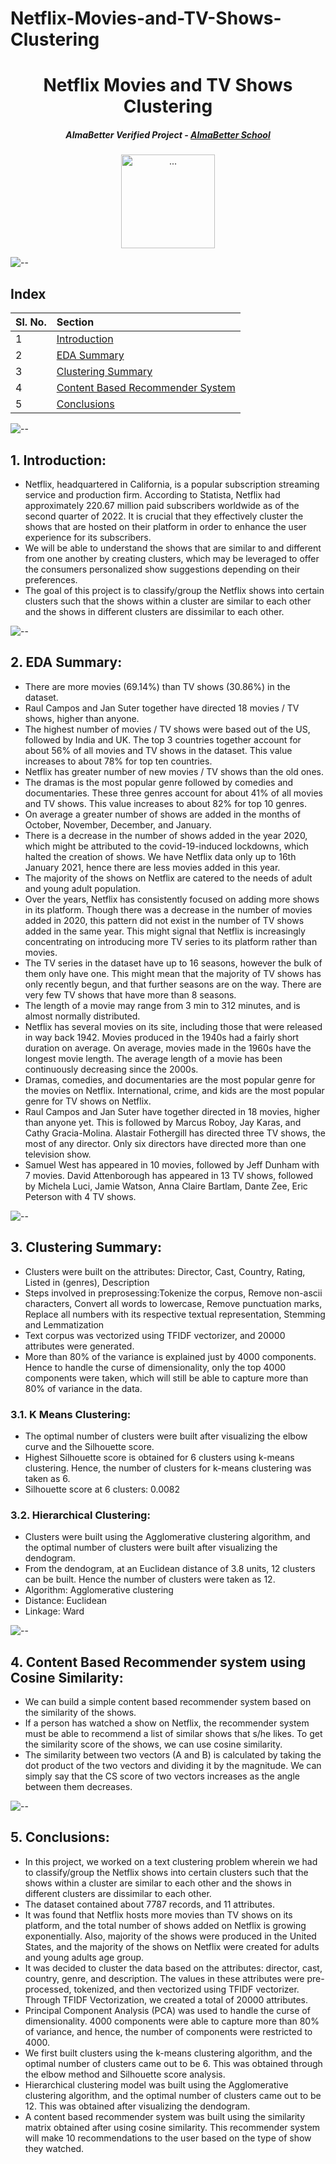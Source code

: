 # Netflix-Movies-and-TV-Shows-Clustering
<h1 align="center"> Netflix Movies and TV Shows Clustering</h1>
<h5 align="center"> AlmaBetter Verified Project - <a href="https://www.almabetter.com/"> AlmaBetter School </a> </h5>

<p align="center"> 
<img src="image/netflix-logo.gif" alt="..." height="150px">
</p>

![--](https://raw.githubusercontent.com/andreasbm/readme/master/assets/lines/rainbow.png)

## Index

| Sl. No. | Section         |  
|:--------|:-------------------------|
|    1    |   <a href="https://github.com/shaloy-lewis/Netflix_movies_and_tv_shows_clustering#1-introduction">   Introduction  </a>    | 
|    2    |   <a href="https://github.com/shaloy-lewis/Netflix_movies_and_tv_shows_clustering#2-eda-summary">   EDA Summary    </a>   | 
|    3    | <a href="https://github.com/shaloy-lewis/Netflix_movies_and_tv_shows_clustering#3-clustering-summary"> Clustering Summary  </a> | 
|    4    | <a href="https://github.com/shaloy-lewis/Netflix_movies_and_tv_shows_clustering#4-content-based-recommender-system-using-cosine-similarity"> Content Based Recommender System </a> |
| 5 | <a href="https://github.com/shaloy-lewis/Netflix_movies_and_tv_shows_clustering#5-conclusions"> Conclusions  </a> |

![--](https://raw.githubusercontent.com/andreasbm/readme/master/assets/lines/rainbow.png)

## 1. Introduction:
* Netflix, headquartered in California, is a popular subscription streaming service and production firm. According to Statista, Netflix had approximately 220.67 million paid subscribers worldwide as of the second quarter of 2022. It is crucial that they effectively cluster the shows that are hosted on their platform in order to enhance the user experience for its subscribers.
* We will be able to understand the shows that are similar to and different from one another by creating clusters, which may be leveraged to offer the consumers personalized show suggestions depending on their preferences.
* The goal of this project is to classify/group the Netflix shows into certain clusters such that the shows within a cluster are similar to each other and the shows in different clusters are dissimilar to each other.

![--](https://raw.githubusercontent.com/andreasbm/readme/master/assets/lines/rainbow.png)

## 2. EDA Summary:
* There are more movies (69.14%) than TV shows (30.86%) in the dataset.
* Raul Campos and Jan Suter together have directed 18 movies / TV shows, higher than anyone.
* The highest number of movies / TV shows were based out of the US, followed by India and UK. The top 3 countries together account for about 56% of all movies and TV shows in the dataset. This value increases to about 78% for top ten countries.
* Netflix has greater number of new movies / TV shows than the old ones.
* The dramas is the most popular genre followed by comedies and documentaries. These three genres account for about 41% of all movies and TV shows. This value increases to about 82% for top 10 genres.
* On average a greater number of shows are added in the months of October, November, December, and January.
* There is a decrease in the number of shows added in the year 2020, which might be attributed to the covid-19-induced lockdowns, which halted the creation of shows. We have Netflix data only up to 16th January 2021, hence there are less movies added in this year.
* The majority of the shows on Netflix are catered to the needs of adult and young adult population.
* Over the years, Netflix has consistently focused on adding more shows in its platform. Though there was a decrease in the number of movies added in 2020, this pattern did not exist in the number of TV shows added in the same year. This might signal that Netflix is increasingly concentrating on introducing more TV series to its platform rather than movies.
* The TV series in the dataset have up to 16 seasons, however the bulk of them only have one. This might mean that the majority of TV shows has only recently begun, and that further seasons are on the way. There are very few TV shows that have more than 8 seasons.
* The length of a movie may range from 3 min to 312 minutes, and is almost normally distributed.
* Netflix has several movies on its site, including those that were released in way back 1942. Movies produced in the 1940s had a fairly short duration on average. On average, movies made in the 1960s have the longest movie length. The average length of a movie has been continuously decreasing since the 2000s.
* Dramas, comedies, and documentaries are the most popular genre for the movies on Netflix. International, crime, and kids are the most popular genre for TV shows on Netflix.
* Raul Campos and Jan Suter have together directed in 18 movies, higher than anyone yet. This is followed by Marcus Roboy, Jay Karas, and Cathy Gracia-Molina. Alastair Fothergill has directed three TV shows, the most of any director. Only six directors have directed more than one television show.
* Samuel West has appeared in 10 movies, followed by Jeff Dunham with 7 movies. David Attenborough has appeared in 13 TV shows, followed by Michela Luci, Jamie Watson, Anna Claire Bartlam, Dante Zee, Eric Peterson with 4 TV shows.

![--](https://raw.githubusercontent.com/andreasbm/readme/master/assets/lines/rainbow.png)

## 3. Clustering Summary:
* Clusters were built on the attributes: Director, Cast, Country, Rating, Listed in (genres), Description
* Steps involved in preprosessing:Tokenize the corpus, Remove non-ascii characters, Convert all words to lowercase, Remove punctuation marks, Replace all numbers with its respective textual representation, Stemming and Lemmatization
* Text corpus was vectorized using TFIDF vectorizer, and 20000 attributes were generated.
* More than 80% of the variance is explained just by 4000 components. Hence to handle the curse of dimensionality, only the top 4000 components were taken, which will still be able to capture more than 80% of variance in the data.

### 3.1. K Means Clustering:
* The optimal number of clusters were built after visualizing the elbow curve and the Silhouette score.
* Highest Silhouette score is obtained for 6 clusters using k-means clustering. Hence, the number of clusters for k-means clustering was taken as 6.
* Silhouette score at 6 clusters: 0.0082

### 3.2. Hierarchical Clustering:
*  Clusters were built using the Agglomerative clustering algorithm, and the optimal number of clusters were built after visualizing the dendogram.
* From the dendogram, at an Euclidean distance of 3.8 units, 12 clusters can be built. Hence the number of clusters were taken as 12.
* Algorithm: Agglomerative clustering
* Distance: Euclidean
* Linkage: Ward

![--](https://raw.githubusercontent.com/andreasbm/readme/master/assets/lines/rainbow.png)

## 4. Content Based Recommender system using Cosine Similarity:
* We can build a simple content based recommender system based on the similarity of the shows.
* If a person has watched a show on Netflix, the recommender system must be able to recommend a list of similar shows that s/he likes. To get the similarity score of the shows, we can use cosine similarity.
* The similarity between two vectors (A and B) is calculated by taking the dot product of the two vectors and dividing it by the magnitude. We can simply say that the CS score of two vectors increases as the angle between them decreases.

![--](https://raw.githubusercontent.com/andreasbm/readme/master/assets/lines/rainbow.png)

## 5. Conclusions:
* In this project, we worked on a text clustering problem wherein we had to classify/group the Netflix shows into certain clusters such that the shows within a cluster are similar to each other and the shows in different clusters are dissimilar to each other.
* The dataset contained about 7787 records, and 11 attributes.
* It was found that Netflix hosts more movies than TV shows on its platform, and the total number of shows added on Netflix is growing exponentially. Also, majority of the shows were produced in the United States, and the majority of the shows on Netflix were created for adults and young adults age group.
* It was decided to cluster the data based on the attributes: director, cast, country, genre, and description. The values in these attributes were pre-processed, tokenized, and then vectorized using TFIDF vectorizer. Through TFIDF Vectorization, we created a total of 20000 attributes.
* Principal Component Analysis (PCA) was used to handle the curse of dimensionality. 4000 components were able to capture more than 80% of variance, and hence, the number of components were restricted to 4000.
* We first built clusters using the k-means clustering algorithm, and the optimal number of clusters came out to be 6. This was obtained through the elbow method and Silhouette score analysis.
* Hierarchical clustering model was built using the Agglomerative clustering algorithm, and the optimal number of clusters came out to be 12. This was obtained after visualizing the dendogram.
* A content based recommender system was built using the similarity matrix obtained after using cosine similarity. This recommender system will make 10 recommendations to the user based on the type of show they watched.
